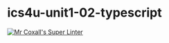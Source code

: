 # ics4u-unit1-02-typescript

[![Mr Coxall's Super Linter](https://github.com/Igor-Zhelezniak-1/ics4u-unit1-02-typescript/workflows/Mr%20Coxall's%20Super%20Linter/badge.svg)](https://github.com/Igor-Zhelezniak-1/ics4u-unit1-02-typescript/actions/)
